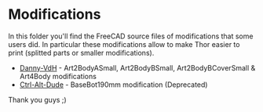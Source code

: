 # Modifications

In this folder you'll find the FreeCAD source files of modifications that some users did. In particular these modifications allow to make Thor easier to print (splitted parts or smaller modifications). 

* [Danny-VdH](https://github.com/Danny-VdH) - Art2BodyASmall, Art2BodyBSmall, Art2BodyBCoverSmall & Art4Body modifications
* [Ctrl-Alt-Dude](http://www.thingiverse.com/ctrl-alt-dude/about) - BaseBot190mm modification (Deprecated)

Thank you guys ;)
